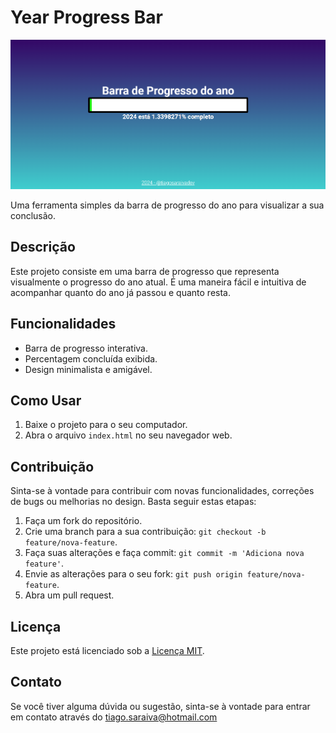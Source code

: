 # Year Progress Bar

![Year Progress Bar](images/tutorial.png)

Uma ferramenta simples da barra de progresso do ano para visualizar a sua conclusão.

## Descrição

Este projeto consiste em uma barra de progresso que representa visualmente o progresso do ano atual. É uma maneira fácil e intuitiva de acompanhar quanto do ano já passou e quanto resta.

## Funcionalidades

- Barra de progresso interativa.
- Percentagem concluída exibida.
- Design minimalista e amigável.

## Como Usar

1. Baixe o projeto para o seu computador.
2. Abra o arquivo `index.html` no seu navegador web.

## Contribuição

Sinta-se à vontade para contribuir com novas funcionalidades, correções de bugs ou melhorias no design. Basta seguir estas etapas:

1. Faça um fork do repositório.
2. Crie uma branch para a sua contribuição: `git checkout -b feature/nova-feature`.
3. Faça suas alterações e faça commit: `git commit -m 'Adiciona nova feature'`.
4. Envie as alterações para o seu fork: `git push origin feature/nova-feature`.
5. Abra um pull request.

## Licença

Este projeto está licenciado sob a [Licença MIT](LICENSE).

## Contato

Se você tiver alguma dúvida ou sugestão, sinta-se à vontade para entrar em contato através do tiago.saraiva@hotmail.com

